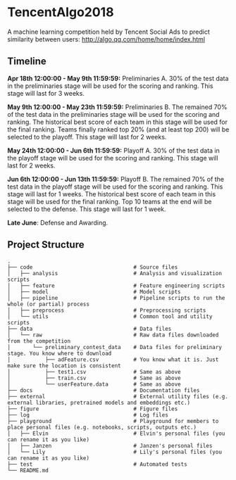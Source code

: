 # TencentAlgo2018
A machine learning competition held by Tencent Social Ads to predict similarity between users: http://algo.qq.com/home/home/index.html

## Timeline
**Apr 18th 12:00:00 - May 9th 11:59:59:** Preliminaries A. 30% of the test data in the preliminaries stage will be used for the scoring and ranking. This stage will last for 3 weeks.

**May 9th 12:00:00 - May 23th 11:59:59:** Preliminaries B. The remained 70% of the test data in the preliminaries stage will be used for the scoring and ranking. The historical best score of each team in this stage will be used for the final ranking. Teams finally ranked top 20% (and at least top 200) will be selected to the playoff. This stage will last for 2 weeks.

**May 24th 12:00:00 - Jun 6th 11:59:59:** Playoff A. 30% of the test data in the playoff stage will be used for the scoring and ranking. This stage will last for 2 weeks.

**Jun 6th 12:00:00 - Jun 13th 11:59:59:** Playoff B. The remained 70% of the test data in the playoff stage will be used for the scoring and ranking. This stage will last for 1 weeks. The historical best score of each team in this stage will be used for the final ranking. Top 10 teams at the end will be selected to the defense. This stage will last for 1 week.

**Late June**: Defense and Awarding.

## Project Structure

    .
    ├── code                                # Source files
    │   ├── analysis                        # Analysis and visualization scripts
    │   ├── feature                         # Feature engineering scripts
    │   ├── model                           # Model scripts
    │   ├── pipeline                        # Pipeline scripts to run the whole (or partial) process
    │   ├── preprocess                      # Preprocessing scripts
    │   └── utils                           # Common tool and utility scripts
    ├── data                                # Data files
    │   └── raw                             # Raw data files downloaded from the competition
    │       └── preliminary_contest_data    # Data files for preliminary stage. You know where to download
    │           ├── adFeature.csv           # You know what it is. Just make sure the location is consistent
    │           ├── test1.csv               # Same as above
    │           ├── train.csv               # Same as above
    │           └── userFeature.data        # Same as above
    ├── docs                                # Documentation files
    ├── external                            # External utility files (e.g. external libraries, pretrained models and embeddings etc.)
    ├── figure                              # Figure files
    ├── log                                 # Log files
    ├── playground                          # Playground for members to place personal files (e.g. notebooks, scripts, outputs etc.)
    │   ├── Elvin                           # Elvin's personal files (you can rename it as you like)
    │   ├── Janzen                          # Janzen's personal files
    │   └── Lily                            # Lily's personal files (you can rename it as you like)
    ├── test                                # Automated tests
    └── README.md
